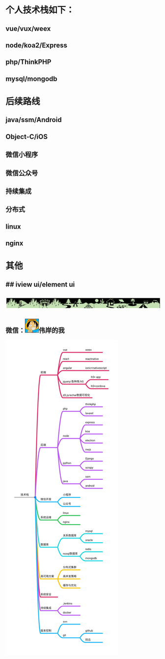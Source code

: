 # 个人技术栈如下：

## vue/vux/weex
## node/koa2/Express
## php/ThinkPHP
## mysql/mongodb

# 后续路线
## java/ssm/Android
## Object-C/iOS
## 微信小程序
## 微信公众号
## 持续集成
## 分布式
## linux
## nginx

# 其他
## ## iview ui/element ui

## ![技术栈](./other/images/codeimg1.png)

## 微信：![技术栈](./other/images/userimg.png)伟岸的我

![技术栈](./other/images/codemap.jpg)



